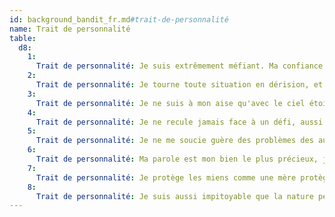 ```yaml
---
id: background_bandit_fr.md#trait-de-personnalité
name: Trait de personnalité
table:
  d8:
    1:
      Trait de personnalité: Je suis extrêmement méfiant. Ma confiance a un prix, et ce prix est élevé.
    2:
      Trait de personnalité: Je tourne toute situation en dérision, et fais fi des sentiments des autres.
    3:
      Trait de personnalité: Je ne suis à mon aise qu'avec le ciel étoilé comme toit.
    4:
      Trait de personnalité: Je ne recule jamais face à un défi, aussi insurmontable soit-il.
    5:
      Trait de personnalité: Je ne me soucie guère des problèmes des autres.
    6:
      Trait de personnalité: Ma parole est mon bien le plus précieux, je ne la donne jamais à la légère.
    7:
      Trait de personnalité: Je protège les miens comme une mère protège ses petits.
    8:
      Trait de personnalité: Je suis aussi impitoyable que la nature peut l'être. La survie est à ce prix.
---
```


